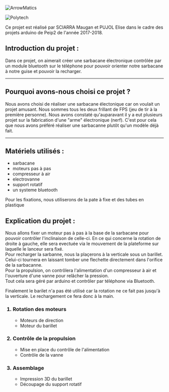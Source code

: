 ![ArrowMatics](https://image.noelshack.com/fichiers/2018/03/3/1516189331-arrowmatics.png)

![Polytech](http://www.polytechnice.fr/jahia/jsp/jahia/templates/inc/img/polytech_nice-sophia.png)

Ce projet est réalisé par SCIARRA Maugan et PUJOL Elise dans le cadre des projets arduino de Peip2 de l'année 2017-2018.

<h2>Introduction du projet : </h2>
<p>
Dans ce projet, on aimerait créer une sarbacane électronique contrôlée par un module bluetooth sur le téléphone pour pouvoir orienter notre sarbacane à notre guise et pouvoir la recharger.</p>
<hr>

<h2> Pourquoi avons-nous choisi ce projet ? </h2>
Nous avons choisi de réaliser une sarbacane électonique car on voulait un projet amusant. Nous sommes tous les deux frillant de FPS (jeu de tir à la première personne). Nous avons constaté qu'auparavant il y a eut plusieurs projet sur la fabrication d'une "arme" électronique (nerf). C'est pour cela que nous avons préféré réaliser une sarbacanne plutôt qu'un modèle déjà fait.
<hr>

<h2>Matériels utilisés :  </h2>

<ul>
<li> sarbacane </li>
<li> moteurs pas à pas </li>
<li> compresseur à air </li>
<li> electrovanne </li>
<li> support rotatif </li>
<li> un systeme bluetooth </li> </ul>

<p> Pour les fixations, nous utiliserons de la pate à fixe et des tubes en plastique </p>

<h2> Explication du projet : </h2>
<p>
Nous allons fixer un moteur pas à pas à la base de la sarbacane pour pouvoir contrôler l'inclinaison de celle-ci. En ce qui concerne la rotation de droite à gauche, elle sera evectuée via le mouvement de la plateforme sur laquelle le lanceur sera fixé. <br>
Pour recharger la sarbanne, nous la plaçerons à la verticale sous un barillet. Celui-ci tournera en laissant tomber une flechette directement dans l'orifice de la sarbacanne. <br>
Pour la propulsion, on contrôlera l'alimentation d'un compresseur à air et l'ouverture d'une vanne pour relâcher la pression. <br>
Tout cela sera géré par arduino et contrôler par téléphone via Bluetooth.</p>

<p> Finalement le barilet n'a pas été utilisé car la rotation ne ce fait pas jusqu'à la verticale. Le rechargement ce fera donc à la main.</p>

<ol>
  <h3><li>Rotation des moteurs</h3><ul>
  <li>Moteurs de direction</li>
  <li>Moteur du barillet </li></ul></li>
  
<h3><li>Contrôle de la propulsion</h3><ul>
   <li> Mise en place du contrôle de l'alimentation</li>
  <li> Contrôle de la vanne</li></ul></li>
  
 <h3><li>Assemblage </h3><ul>
 <li> Impression 3D du barillet</li>
 <li>Découpage du support rotatif </li></ul></li>
 </ol>




